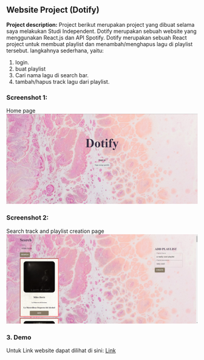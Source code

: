 ## Website Project (Dotify)

**Project description:** Project berikut merupakan project yang dibuat selama saya melakukan Studi Independent. Dotify merupakan sebuah website yang menggunakan React.js dan API Spotify.
Dotify merupakan sebuah React project untuk membuat playlist dan menambah/menghapus lagu di playlist tersebut.
langkahnya sederhana, yaitu:

1. login. 
2. buat playlist 
3. Cari nama lagu di search bar.
4. tambah/hapus track lagu dari playlist.

### Screenshot 1:

Home page
<img src="images/dotifyHome.PNG?raw=true"/>

### Screenshot 2:
Search track and playlist creation page
<img src="images/dotifySearchTrack.PNG?raw=true"/>


### 3. Demo

Untuk Link website dapat dilihat di sini: [Link](https://fe2module3assignment.vercel.app/)
